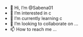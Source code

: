 - 👋 Hi, I’m @Sabena01
- 👀 I’m interested in c 
- 🌱 I’m currently learning c
- 💞️ I’m looking to collaborate on ...
- 📫 How to reach me ...

<!---
Sabena01/Sabena01 is a ✨ special ✨ repository because its `README.md` (this file) appears on your GitHub profile.
You can click the Preview link to take a look at your changes.
--->
